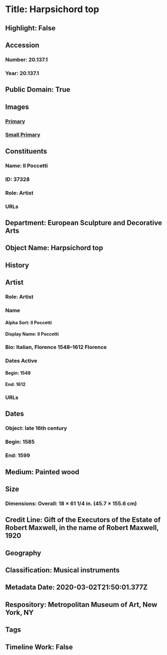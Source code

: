 # Title: Harpsichord top
## Highlight: False
## Accession
### Number: 20.137.1
### Year: 20.137.1
## Public Domain: True
## Images
### [Primary](https://images.metmuseum.org/CRDImages/es/original/47156.jpg)
### [Small Primary](https://images.metmuseum.org/CRDImages/es/web-large/47156.jpg)
## Constituents
### Name: Il Poccetti
### ID: 37328
### Role: Artist
### URLs
## Department: European Sculpture and Decorative Arts
## Object Name: Harpsichord top
## History
## Artist
### Role: Artist
### Name
#### Alpha Sort: Il Poccetti
#### Display Name: Il Poccetti
### Bio: Italian, Florence 1548–1612 Florence
### Dates Active
#### Begin: 1548
#### End: 1612
### URLs
## Dates
### Object: late 16th century
### Begin: 1585
### End: 1599
## Medium: Painted wood
## Size
### Dimensions: Overall: 18 × 61 1/4 in. (45.7 × 155.6 cm)
## Credit Line: Gift of the Executors of the Estate of Robert Maxwell, in the name of Robert Maxwell, 1920
## Geography
## Classification: Musical instruments
## Metadata Date: 2020-03-02T21:50:01.377Z
## Respository: Metropolitan Museum of Art, New York, NY
## Tags
## Timeline Work: False